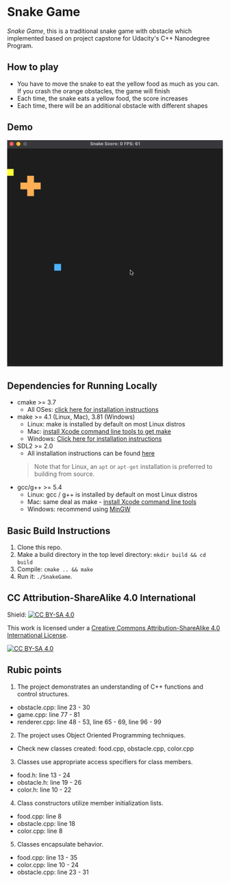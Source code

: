 # Snake Game
*Snake Game*, this is a traditional snake game with obstacle which implemented based on project capstone for Udacity's C++ Nanodegree Program.

## How to play
* You have to move the snake to eat the yellow food as much as you can. If you crash the orange obstacles, the game will finish
* Each time, the snake eats a yellow food, the score increases
* Each time, there will be an additional obstacle with different shapes

## Demo
![](snake_game.gif)

## Dependencies for Running Locally
* cmake >= 3.7
  * All OSes: [click here for installation instructions](https://cmake.org/install/)
* make >= 4.1 (Linux, Mac), 3.81 (Windows)
  * Linux: make is installed by default on most Linux distros
  * Mac: [install Xcode command line tools to get make](https://developer.apple.com/xcode/features/)
  * Windows: [Click here for installation instructions](http://gnuwin32.sourceforge.net/packages/make.htm)
* SDL2 >= 2.0
  * All installation instructions can be found [here](https://wiki.libsdl.org/Installation)
  >Note that for Linux, an `apt` or `apt-get` installation is preferred to building from source. 
* gcc/g++ >= 5.4
  * Linux: gcc / g++ is installed by default on most Linux distros
  * Mac: same deal as make - [install Xcode command line tools](https://developer.apple.com/xcode/features/)
  * Windows: recommend using [MinGW](http://www.mingw.org/)

## Basic Build Instructions

1. Clone this repo.
2. Make a build directory in the top level directory: `mkdir build && cd build`
3. Compile: `cmake .. && make`
4. Run it: `./SnakeGame`.


## CC Attribution-ShareAlike 4.0 International


Shield: [![CC BY-SA 4.0][cc-by-sa-shield]][cc-by-sa]

This work is licensed under a
[Creative Commons Attribution-ShareAlike 4.0 International License][cc-by-sa].

[![CC BY-SA 4.0][cc-by-sa-image]][cc-by-sa]

[cc-by-sa]: http://creativecommons.org/licenses/by-sa/4.0/
[cc-by-sa-image]: https://licensebuttons.net/l/by-sa/4.0/88x31.png
[cc-by-sa-shield]: https://img.shields.io/badge/License-CC%20BY--SA%204.0-lightgrey.svg

## Rubic points

1. The project demonstrates an understanding of C++ functions and control structures.
  * obstacle.cpp: line 23 - 30
  * game.cpp: line 77 - 81
  * renderer.cpp: line 48 - 53, line 65 - 69, line 96 - 99
2. The project uses Object Oriented Programming techniques.
  * Check new classes created: food.cpp, obstacle.cpp, color.cpp
3. Classes use appropriate access specifiers for class members.
  * food.h: line 13 - 24
  * obstacle.h: line 19 - 26
  * color.h: line 10 - 22
4. Class constructors utilize member initialization lists.
  * food.cpp: line 8
  * obstacle.cpp: line 18
  * color.cpp: line 8
5. Classes encapsulate behavior.
  * food.cpp: line 13 - 35
  * color.cpp: line 10 - 24
  * obstacle.cpp: line 23 - 31
